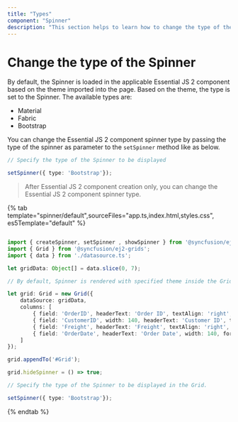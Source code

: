 ```yaml
---
title: "Types"
component: "Spinner"
description: "This section helps to learn how to change the type of the spinner."
---
```


# Change the type of the Spinner

By default, the Spinner is loaded in the applicable Essential JS 2 component based on the theme imported into the page. Based on the theme, the type is set to the Spinner.
The available types are:
* Material
* Fabric
* Bootstrap

You can change the Essential JS 2 component spinner type by passing the type of the spinner as parameter to the `setSpinner` method like as below.

```typescript
// Specify the type of the Spinner to be displayed

setSpinner({ type: 'Bootstrap'});
```

> After Essential JS 2 component creation only, you can change the Essential JS 2 component spinner type.

{% tab template="spinner/default",sourceFiles="app.ts,index.html,styles.css", es5Template="default" %}

```typescript

import { createSpinner, setSpinner , showSpinner } from '@syncfusion/ej2-popups';
import { Grid } from '@syncfusion/ej2-grids';
import { data } from './datasource.ts';

let gridData: Object[] = data.slice(0, 7);

// By default, Spinner is rendered with specified theme inside the Grid component.

let grid: Grid = new Grid({
    dataSource: gridData,
    columns: [
        { field: 'OrderID', headerText: 'Order ID', textAlign: 'right', width: 120, type: 'number' },
        { field: 'CustomerID', width: 140, headerText: 'Customer ID', type: 'string' },
        { field: 'Freight', headerText: 'Freight', textAlign: 'right', width: 120, format: 'C' },
        { field: 'OrderDate', headerText: 'Order Date', width: 140, format: 'yMd' }
    ]
});

grid.appendTo('#Grid');

grid.hideSpinner = () => true;

// Specify the type of the Spinner to be displayed in the Grid.

setSpinner({ type: 'Bootstrap'});

```

{% endtab %}